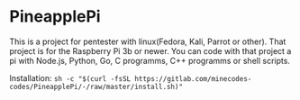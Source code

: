 # PineapplePi
This is a project for pentester with linux(Fedora, Kali, Parrot or other). That project is for the Raspberry Pi 3b or newer. You can code with that project a pi with Node.js, Python, Go, C programms, C++ programms or shell scripts.

Installation:
```sh -c "$(curl -fsSL https://gitlab.com/minecodes-codes/PineapplePi/-/raw/master/install.sh)"```
